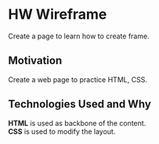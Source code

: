 # HW Wireframe
Create a page to learn how to create frame.

## Motivation
Create a web page to practice HTML, CSS.

## Technologies Used and Why
**HTML** is used as backbone of the content.  
**CSS** is used to modify the layout.
